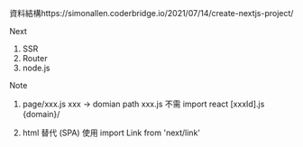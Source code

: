 資料結構https://simonallen.coderbridge.io/2021/07/14/create-nextjs-project/

Next
1. SSR
2. Router
3. node.js

Note
1. page/xxx.js
xxx -> domian path 
xxx.js 不需 import react
[xxxId].js {domain}/

2. html <a> 替代 (SPA)
使用 import Link from 'next/link' <Link>